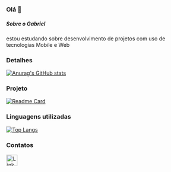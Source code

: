 ### Olá 👋

##### Sobre o Gabriel
estou estudando sobre desenvolvimento de projetos com uso de tecnologias Mobile e Web

### Detalhes

[![Anurag's GitHub stats](https://github-readme-stats.vercel.app/api?username=gabrielvargascunha&show_icons=true&theme=dark)](https://github.com/anuraghazra/github-readme-stats)

### Projeto

[![Readme Card](https://github-readme-stats.vercel.app/api/pin/?username=gabrielvargascunha%repo=Tik-Tok-clone&theme=dark)](https://github.com/anuraghazra/github-readme-stats)

### Linguagens utilizadas

[![Top Langs](https://github-readme-stats.vercel.app/api/top-langs/?username=gabrielvargascunha&layout=compact)](https://github.com/anuraghazra/github-readme-stats)

### Contatos

[<img src='https://img.shields.io/badge/LinkedIn-0077B5?style=for-the-badge&logo=linkedin&logoColor=white' alt='Linkedin' height='30'>](https://www.linkedin.com/in/gabriel-vargas-16a90b256/)
